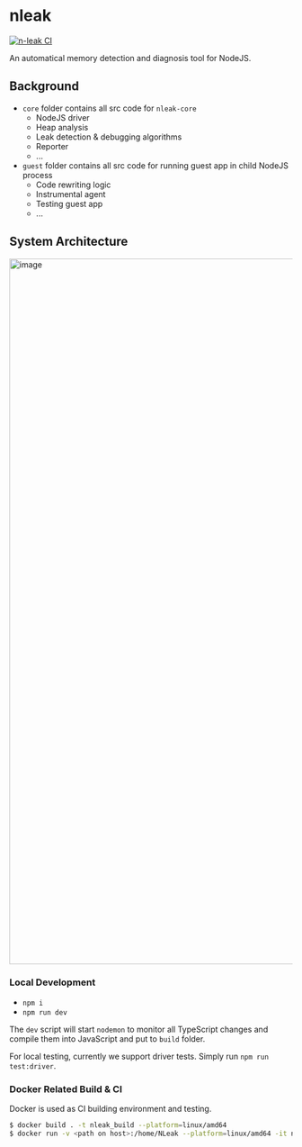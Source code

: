 # nleak

[![n-leak CI](https://github.com/nleak/n-leak/actions/workflows/n-leak.js.yml/badge.svg)](https://github.com/nleak/n-leak/actions/workflows/n-leak.js.yml)

An automatical memory detection and diagnosis tool for NodeJS.

## Background

- `core` folder contains all src code for `nleak-core`
    + NodeJS driver
    + Heap analysis
    + Leak detection & debugging algorithms
    + Reporter
    + ...
- `guest` folder contains all src code for running guest app in child NodeJS process
    + Code rewriting logic
    + Instrumental agent
    + Testing guest app
    + ...

## System Architecture

<img width="1254" alt="image" src="https://user-images.githubusercontent.com/5697641/200388783-55ced4e0-103a-41f7-8535-db7359a99a8e.png">

### Local Development

- `npm i`
- `npm run dev`

The `dev` script will start `nodemon` to monitor all TypeScript changes and compile
them into JavaScript and put to `build` folder.

For local testing, currently we support driver tests. Simply run `npm run test:driver`.

### Docker Related Build & CI
Docker is used as CI building environment and testing.

```sh
$ docker build . -t nleak_build --platform=linux/amd64
$ docker run -v <path on host>:/home/NLeak --platform=linux/amd64 -it nleak_build:latest
```
